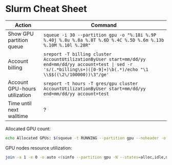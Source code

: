 # Slurm Cheat Sheet

| Action                   | Command                                                                                                             |
| ----------------------------------- | ---------------------------------------------------------------------------------------------------- |
| Show GPU partition queue | `squeue -i 30 --partition gpu -o "%.18i %.9P %.40j %.8u %.8a %.8T %.6D %.4C %.5D %.6m %.13b %.10M %.10l %.28R"` |
| Account billing | `sreport -T billing cluster AccountUtilizationByUser start=mm/dd/yy end=mm/dd/yy account=test \| sed -r 's/(.*billing\s+)([0-9]+)\b(.*)/echo "\1    \\$$((\2\/100000))\3"/ge'` |
| Account GPU-hours utilization | `sreport -t hours -T gres/gpu cluster AccountUtilizationByUser start=mm/dd/yy end=mm/dd/yy account=test` |
| Time until next walltime | ? |

Allocated GPU count:

```bash
echo Allocated GPUs: $(squeue -t RUNNING --partition gpu --noheader -o "%D %b" | cut -c 3-6 --complement | awk '{ print $1*$2 }' | awk '{s+=$1} END {print s}')/$(sinfo --partition gpu -N --states=alloc,idle,mix --noheader -o "%G" | cut -d : -f 3 | awk '{s+=$1} END {print s}')
```

GPU nodes resource utilization:

```bash
join -a 1 -e 0 -o auto <(sinfo --partition gpu -N --states=alloc,idle,mix --noheader -o "%8N %13C %8e %6m") <(squeue -t RUNNING --partition gpu --noheader -o "%N:%b" | awk -F : '{ m = gensub(/^(.*)\[(([[:digit:]]+),)?([[:digit:]]+)-([[:digit:]]+)\].*$/, "\\1-\\2-\\3-\\4-\\5", 1, $1); if(m ~ /-/) { split(m, ms, "-"); for (i = int(ms[4]); i <= int(ms[5]); i++) { print ms[1] i " " $3 }; if(ms[3]) { print ms[1] ms[3] " " $3 } } else { print $1 " " $3 } }' | awk '{ seen[$1] += $2 } END { for (i in seen) print i " " seen[i] }' | sort) | awk 'BEGIN{ printf("%6s %10s %9s %10s\n", "NODE", "ALLOC_CPUS", "ALLOC_MEM", "ALLOC_GPUS") }; { split($2, cpu, "/"); printf("%6s %7d/%2d %5.0f/%s %10s\n", $1, cpu[1], cpu[4], ($4 - $3)/1024, $4/1024, $5 "/2") }'
```
